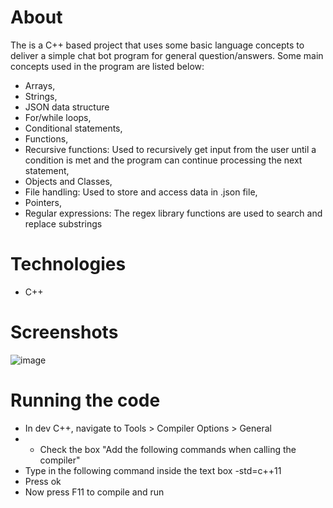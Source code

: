# About
The is a C++ based project that uses some basic language concepts to deliver a simple chat bot program for general question/answers.
Some main concepts used in the program are listed below:
- Arrays,
- Strings,
- JSON data structure
- For/while loops,
- Conditional statements,
- Functions,
- Recursive functions: Used to recursively get input from the user until a condition is met and the program can continue processing the next statement,
- Objects and Classes,
- File handling: Used to store and access data in .json file,
- Pointers,
- Regular expressions: The regex library functions are used to search and replace substrings

# Technologies
- C++

# Screenshots
![image](https://github.com/shaheer1642/simple_chatbot_cplusplus/assets/90972275/d9a87603-60e3-4132-a8e1-4461cb07bd6c)

# Running the code
- In dev C++, navigate to Tools > Compiler Options > General
- - Check the box "Add the following commands when calling the compiler"
- Type in the following command inside the text box
	-std=c++11
- Press ok
- Now press F11 to compile and run
